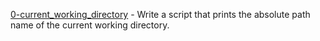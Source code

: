 [0-current_working_directory](./0-current_working_directory) - Write a script that prints the absolute path name of the current working directory.
